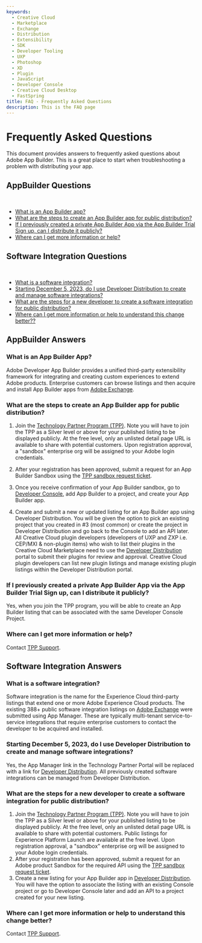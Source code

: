```yaml
---
keywords:
  - Creative Cloud
  - Marketplace
  - Exchange
  - Distribution
  - Extensibility
  - SDK
  - Developer Tooling
  - UXP
  - Photoshop
  - XD
  - Plugin
  - JavaScript
  - Developer Console
  - Creative Cloud Desktop
  - FastSpring
title: FAQ - Frequently Asked Questions
description: This is the FAQ page
---
```


# Frequently Asked Questions

This document provides answers to frequently asked questions about Adobe App Builder. This is a great place to start when troubleshooting a problem with distributing your app.

## AppBuilder Questions

<br/>

- [What is an App Builder app?](#what-is-an-App-Builder-app)
- [What are the steps to create an App Builder app for public distribution?](#what-are-the-steps-to-create-an-App-Builder-app-for-public-distribution)
- [If I previously created a private App Builder App via the App Builder Trial Sign up, can I distribute it publicly?](#if-I-previously-created-a-private-App-Builder-App-via-the-App-Builder-Trial-Sign-up,-can-I-distribute-it-publicly)
- [Where can I get more information or help?](#where-can-I-get-more-information-or-help)

## Software Integration Questions

<br/>

- [What is a software integration?](#what-is-a-software-integration)
- [Starting December 5, 2023, do I use Developer Distribution to create and manage software integrations?](#Starting-December-5,-2023,-do-I-use-Developer-Distribution-to-create-and-manage-software-integrations)
- [What are the steps for a new developer to create a software integration for public distribution?](#What-are-the-steps-for-a-new-developer-to-create-a-software-integration-for-public-distribution)
- [Where can I get more information or help to understand this change better??](#Where-can-I-get-more-information-or-help-to-understand-this-change-better?)


## AppBuilder Answers

### What is an App Builder App?

Adobe Developer App Builder provides a unified third-party extensibility framework for integrating and creating custom experiences to extend Adobe products. Enterprise customers can browse listings and then acquire and install App Builder apps from [Adobe Exchange](https://exchange.adobe.com/apps/browse/ec). 

### What are the steps to create an App Builder app for public distribution?

1. Join the [Technology Partner Program (TPP)](https://partners.adobe.com/technologyprogram/experiencecloud.html). Note you will have to join the TPP as a Silver level or above for your published listing to be displayed publicly. At the free level, only an unlisted detail page URL is available to share with potential customers. Upon registration approval, a "sandbox" enterprise org will be assigned to your Adobe login credentials.​

2. After your registration has been approved, submit a request for an App Builder Sandbox using the [TPP sandbox request ticket](https://adobeexchangeec.zendesk.com/hc/en-us/requests/new?ticket_form_id=20885197390989).   ​

3. Once you receive confirmation of your App Builder sandbox, go to [Developer Console](https://developer.adobe.com/developer-console/), add  App Builder to a project, and create your App Builder app.​

4. Create and submit a new or updated listing for an App Builder app using Developer Distribution. You will be given the option to pick an existing project that you created in #3 (most common) or create the project in Developer Distribution and go back to the Console to add an API later.​
All Creative Cloud plugin developers (developers of UXP and ZXP i.e. CEP/MXI & non-plugin items) who wish to list their plugins in the Creative Cloud Marketplace need to use the [Developer Distribution](https://developer.adobe.com/distribute/home) portal to submit their plugins for review and approval. Creative Cloud plugin developers can list new plugin listings and manage existing plugin listings within the Developer Distribution portal.

### If I previously created a private App Builder App via the App Builder Trial Sign up, can I distribute it publicly?

Yes, when you join the TPP program, you will be able to create an App Builder listing that can be associated with the same Developer Console Project.

### Where can I get more information or help?

Contact [TPP Support](https://adobeexchangeec.zendesk.com/hc/en-us/requests/new).  

## Software Integration Answers

### What is a software integration?

Software integration is the name for the Experience Cloud third-party listings that extend one or more Adobe Experience Cloud products.  The existing 388+ public software integration listings on [Adobe Exchange](https://exchange.adobe.com/apps/browse/ec) were submitted using App Manager. These are typically multi-tenant service-to-service integrations that require enterprise customers to contact the developer to be acquired and installed.

### Starting December 5, 2023, do I use Developer Distribution to create and manage software integrations?

Yes, the App Manager link in the Technology Partner Portal will be replaced with a link for [Developer Distribution](https://developer.adobe.com/developer-distribution). All previously created software integrations can be managed from Developer Distribution.

### What are the steps for a new developer to create a software integration for public distribution?

1.	Join the [Technology Partner Program (TPP)](https://partners.adobe.com/technologyprogram/experiencecloud.html). Note you will have to join the TPP as a Silver level or above for your published listing to be displayed publicly. At the free level, only an unlisted detail page URL is available to share with potential customers. Public listings for Experience Platform Launch are available at the free level. Upon registration approval, a "sandbox" enterprise org will be assigned to your Adobe login credentials.
2.	After your registration has been approved, submit a request for an Adobe product Sandbox for the required API using the [TPP sandbox request ticket](https://adobeexchangeec.zendesk.com/hc/en-us/requests/new?ticket_form_id=20885197390989). 
3.	Create a new listing for your App Builder app in [Developer Distribution](https://developer.adobe.com/developer-distribution). You will have the option to associate the listing with an existing Console project or go to Developer Console later and add an API to a project created for your new listing.

### Where can I get more information or help to understand this change better?

Contact [TPP Support](https://adobeexchangeec.zendesk.com/hc/en-us/requests/new).


